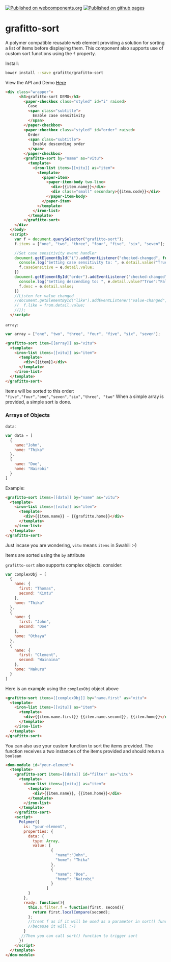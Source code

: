 [![Published on webcomponents.org](https://img.shields.io/badge/webcomponents.org-published-blue.svg?style=flat-square)](https://www.webcomponents.org/element/grafitto/grafitto-sort)
[![Published on github pages](https://img.shields.io/badge/github.io-demo-blue.svg?style=flat-square)](https://grafitto.github.io/grafitto-filter/components/grafitto-sort/)

# grafitto-sort

A polymer compatible reusable web element providing a solution for sorting a list of items before displaying them. This component also supports use of custom sort functions using the `f` property. 

Install:   
```bash
bower install --save grafitto/grafitto-sort
```

View the API and Demo [Here](https://grafitto.github.io/grafitto-filter/components/grafitto-sort)
<!---
```
<custom-element-demo>
  <template>
    <script src="../webcomponentsjs/webcomponents-lite.js"></script>
    <link rel="import" href="grafitto-sort.html">
    <link rel="import" href="../iron-list/iron-list.html">
    <link rel="import" href="../paper-input/paper-input.html">
    <link rel="import" href="../paper-checkbox/paper-checkbox.html">
    <link rel="import" href="../paper-item/paper-item.html">
    <style>
    	#like{
     	  padding: 5px; 
          width: 95%;
          border:none;
          border-bottom: 1px solid #555;
      	}
        paper-checkbox.styled {
          width: 92%;
          align-self: center;
          border: 1px solid #ddd;
          padding: 8px 16px;
          --paper-checkbox-checked-color: #0f0;
          --paper-checkbox-checked-ink-color: #0f0;
          --paper-checkbox-unchecked-color: white;
          --paper-checkbox-unchecked-ink-color: black;
          --paper-checkbox-label-color: black;
          --paper-checkbox-label-spacing: 0;
          --paper-checkbox-margin: 8px 16px 8px 0;
          --paper-checkbox-vertical-align: top;
        }

        paper-checkbox .subtitle {
          display: block;
          font-size: 0.8em;
          margin-top: 2px;
          max-width: 150px;
        }
        .small{
          font-size: 0.7em;
          color: darkgrey;
        }
        .wrapper{
          width: 33%;
          margin-left: 33%;
        }
        @media only screen and (max-width: 768px) {
            .wrapper{
                width: 100%;
                margin: 0px;
                padding: 5px;
            }
            #like{
              width: 99%
            }
        }
    </style>
    <next-code-block></next-code-block>
  </template>
</custom-element-demo>
```
-->
```html
<div class="wrapper">
      <h3>grafitto-sort DEMO</h3>
        <paper-checkbox class="styled" id="i" raised>
          Case
          <span class="subtitle">
            Enable case sensitivity
          </span>
        </paper-checkbox>
        <paper-checkbox class="styled" id="order" raised>
          Order
          <span class="subtitle">
            Enable descending order
          </span>
        </paper-checkbox>
        <grafitto-sort by="name" as="vitu">
          <template>
            <iron-list items=[[vitu]] as="item">
              <template>
                <paper-item>
                  <paper-item-body two-line>
                    <div>{{item.name}}</div>
                    <div class="small" secondary>{{item.code}}</div>
                  </paper-item-body>
                </paper-item>
              </template>
            </iron-list>
          </template>
        </grafitto-sort>
    </div>
  </body>
  <script>
    var f = document.querySelector("grafitto-sort");
    f.items = ["one", "two", "three", "four", "five", "six", "seven"];

    //Set case sensitivity event handler
    document.getElementById("i").addEventListener("checked-changed", function(e){
      console.log("Setting case sensitivity to: ", e.detail.value?"True":"False");
      f.caseSensitive = e.detail.value;
    })
    document.getElementById("order").addEventListener("checked-changed", function(e){
      console.log("Setting descending to: ", e.detail.value?"True":"False");
      f.desc = e.detail.value;
    })
    //Listen for value changed
    //document.getElementById("like").addEventListener("value-changed", function(from, to){
    //  f.like = from.detail.value;
    //});
  </script>
```
`array`:
```javascript
var array = ["one", "two", "three", "four", "five", "six", "seven"];
```
```html
<grafitto-sort item=[[array]] as="vitu">
  <template>
    <iron-list items=[[vitu]] as="item">
      <template>
        <div>{{item}}</div>
      </template>
    </iron-list>
  </template> 
</grafitto-sort>
```
Items will be sorted to this order: `"five","four","one","seven","six","three", "two"`
When a simple array is provided, a simple sort is done.

### Arrays of Objects   
`data`:
```javascript
var data = [
  {
    name:"John",
    home: "Thika"
  },
  {
    name: "Doe",
    home: "Nairobi"
  }
]
```
Example:
```html
<grafitto-sort items=[[data]] by="name" as="vitu">
  <template>
    <iron-list items=[[vitu]] as="item">
      <template>
        <div>{{item.name}} - {{grafitto.home}}</div>
      </template>
    </iron-list>
  </template>
</grafitto-sort>
```
Just incase you are wondering, `vitu` means `items` in Swahili :-)

Items are sorted using the `by` attribute

`grafitto-sort` also supports complex objects. consider:


```javascript
var complexObj = [
  {
    name: {
      first: "Thomas",
      second: "Kimtu"
    },
    home: "Thika"
  },
  {
    name: {
      first: "John",
      second: "Doe"
    },
    home: "Othaya"
  },
  {
    name: {
      first: "Clement",
      second: "Wainaina"
    },
    home: "Nakuru"
  }
]
``` 
Here is an example using the `complexObj` object above

```html
<grafitto-sort items=[[complexObj]] by="name.first" as="vitu">
  <template>
    <iron-list items=[[vitu]] as="item">
      <template>
        <div>{{item.name.first}} {{item.name.second}}, {{item.home}}</div>
      </template>
    </iron-list>
  </template>
</grafitto-sort>
```

You can also use your custom function to sort the items provided.
The function receives a two instances of the items provided and should return a `boolean` 

```html
<dom-module id="your-element">
  <template>
    <grafitto-sort items=[[data]] id="filter" as="vitu">
      <template>
        <iron-list items=[[vitu]] as="item">
          <template>
            <div>{{item.name}}, {{item.home}}</div>
          </template>
        </iron-list>
      </template>
    </grafitto-sort>
    <script>
      Polymer({
        is: "your-element",
        properties: {
          data: {
            type: Array,
            value: [
                    {
                      "name":"John",
                      "home": "Thika"
                    },
                    {
                      "name": "Doe",
                      "home": "Nairobi"
                    }
                  ]
          }
        },
        ready: function(){
          this.$.filter.f = function(first, second){
            return first.localCompare(second);
          };
          //treat f as if it will be used as a parameter in sort() function, 
          //because it will :-)
        }
       //Then you can call sort() function to trigger sort
      })
    </script>
  </template>
</dom-module>
```